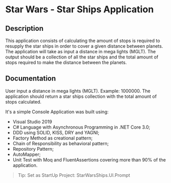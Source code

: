 # Star Wars - Star Ships Application

## Description
This application consists of calculating the amount of stops is required to resupply the star ships in order to cover a given distance between planets.
The application will take as input a distance in mega lights (MGLT).
The output should be a collection of all the star ships and the total amount of stops required to make the distance between the planets.

## Documentation
User input a distance in mega lights (MGLT). Example: 1000000.
The application should return a star ships collection with the total amount of stops calculated.

It's a simple Console Application was built using:

- Visual Studio 2019
- C# Language with Asynchronous Programming in .NET Core 3.0;
- DDD using SOLID, KISS, DRY and YAGNI;
- Factory Method as creational pattern; 
- Chain of Responsibility as behavioral pattern;
- Repository Pattern;
- AutoMapper;
- Unit Test with Moq and FluentAssertions covering more than 90% of the application.



> Tip: Set as StartUp Project: StarWarsShips.UI.Prompt
